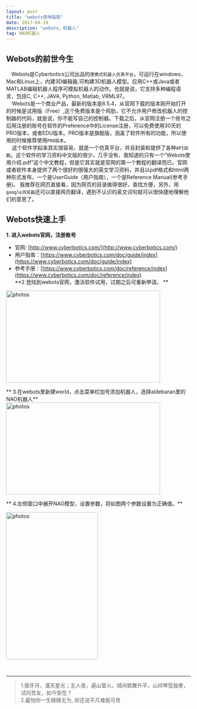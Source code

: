 ```yaml
---
layout: post
title: "webots使用指南"
date: 2017-04-19 
description: "webots，机器人"
tag: NAO机器人
--- 
```



  


## Webots的前世今生



　Webots是Cyberbotics公司出品的`便携式机器人仿真平台`，可运行在windows，Mac和Linux上，内建3D编辑器,可构建3D机器人模型。应用C++或Java或者MATLAB编辑机器人程序可模拟机器人的动作。也就是说，它支持多种编程语言，包括C, C++, JAVA, Python, Matlab, VRML97。        
    Webots是一个商业产品，最新的版本是8.5.4，从官网下载的版本刚开始打开的时候是试用版（Free）,这个免费版本是个鸡肋，它不允许用户修改机器人的控制器的代码，就是说，你不能写自己的控制器。下载之后，从官网注册一个账号之后用注册的账号在软件的Preference中的License注册，可以免费使用30天的PRO版本，或者EDU版本。PRO版本是旗舰版，涵盖了软件所有的功能，所以使用的时候推荐使用`PRO版本`。         
    这个软件学起来其实很容易，就是一个仿真平台，并且封装和提供了各种`API函数`。这个软件的学习资料中文版的很少，几乎没有，我知道的只有一个“Webots使用介绍.pdf”这个中文教程，但是它其实就是官网的第一个教程的翻译而已。官网或者软件本身提供了两个很好的很强大的英文学习资料，并且以pdf格式和html两种形式发布，一个是UserGuide（用户指南），一个是Reference Manual(参考手册)。 我推荐在网页直接看，因为网页的目录做得很好，查找方便，另外，用`google浏览器`还可以直接网页翻译，遇到不认识的英文词句就可以很快捷地理解他们的意思了。        

##  Webots快速上手            

   


**1. 进入webots官网，注册账号**     
- 官网: [http://www.cyberbotics.com/](http://www.cyberbotics.com/)       
- 用户指南：[https://www.cyberbotics.com/doc/guide/index](https://www.cyberbotics.com/doc/guide/index)        
- 参考手册：[https://www.cyberbotics.com/doc/reference/index](https://www.cyberbotics.com/doc/reference/index)          
**2.登陆到webots官网，激活软件试用，过期之后可重新申请。 **       
<img src="http://omjh2j5h3.bkt.clouddn.com/webots/444.png" width="420" height="250" alt="photos"/>


** 3.在webots里新建world，点击菜单栏加号添加机器人，选择aldebaran里的NAO机器人**    
<img src="http://omjh2j5h3.bkt.clouddn.com/webots/555.png" width="420" height="250" alt="photos"/>

** 4.左侧窗口中展开NAO模型，设置参数，将如图两个参数设置为正确值。** 


<img src="http://omjh2j5h3.bkt.clouddn.com/webots/666.png" width="250" height="400" alt="photos"/>

    
           
----------
>  1.狼牙月，漫天星光；无人夜，遍山萤火。城间歌舞升平，山间琴弦独奏，试问吾友，如今安在？         
2.最怕你一生碌碌无为,
却还说平凡难能可贵


<br>




